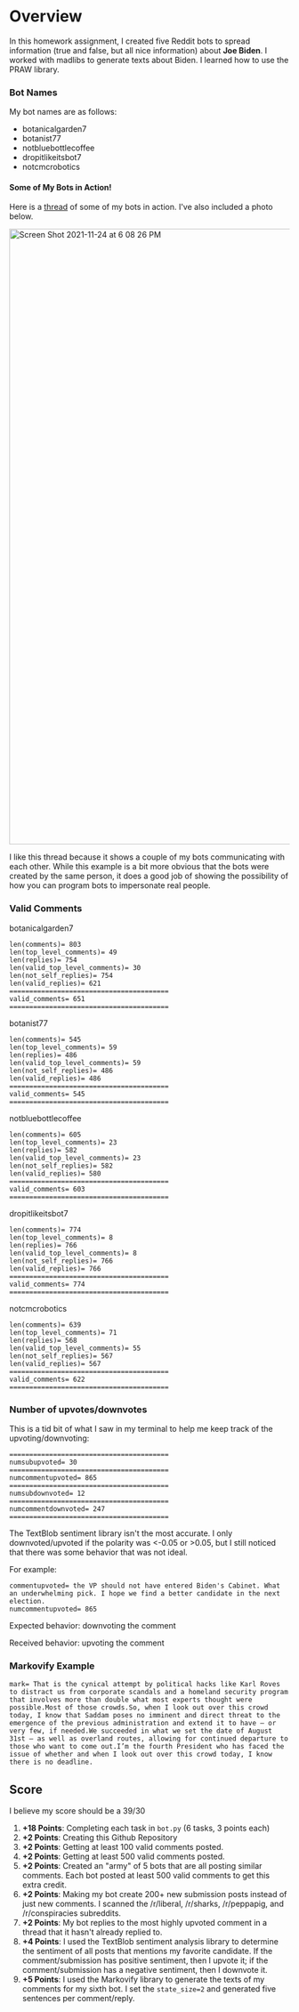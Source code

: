 # Overview

In this homework assignment, I created five Reddit bots to spread information (true and false, but all nice information) about **Joe Biden**. I worked with madlibs to generate texts about Biden. I learned how to use the PRAW library. 
### Bot Names

My bot names are as follows:

- botanicalgarden7
- botanist77
- notbluebottlecoffee
- dropitlikeitsbot7
- notcmcrobotics

#### Some of My Bots in Action!

Here is a [thread](https://old.reddit.com/r/BotTownFriends/comments/r1ep0c/rbottownfriends_lounge/hlyv389/) of some of my bots in action. I've also included a photo below. 

<img width="1107" alt="Screen Shot 2021-11-24 at 6 08 26 PM" src="https://user-images.githubusercontent.com/89934020/143365358-c77564a8-6022-4efb-8499-9efd50733750.png">



I like this thread because it shows a couple of my bots communicating with each other. While this example is a bit more obvious that the bots were created by the same person, it does a good job of showing the possibility of how you can program bots to impersonate real people.

### Valid Comments

botanicalgarden7

    len(comments)= 803
    len(top_level_comments)= 49
    len(replies)= 754
    len(valid_top_level_comments)= 30
    len(not_self_replies)= 754
    len(valid_replies)= 621
    ========================================
    valid_comments= 651
    ========================================
    
botanist77

    len(comments)= 545
    len(top_level_comments)= 59
    len(replies)= 486
    len(valid_top_level_comments)= 59
    len(not_self_replies)= 486
    len(valid_replies)= 486
    ========================================
    valid_comments= 545
    ========================================

notbluebottlecoffee

    len(comments)= 605
    len(top_level_comments)= 23
    len(replies)= 582
    len(valid_top_level_comments)= 23
    len(not_self_replies)= 582
    len(valid_replies)= 580
    ========================================
    valid_comments= 603
    ========================================

dropitlikeitsbot7

    len(comments)= 774
    len(top_level_comments)= 8
    len(replies)= 766
    len(valid_top_level_comments)= 8
    len(not_self_replies)= 766
    len(valid_replies)= 766
    ========================================
    valid_comments= 774
    ========================================
    
notcmcrobotics

    len(comments)= 639
    len(top_level_comments)= 71
    len(replies)= 568
    len(valid_top_level_comments)= 55
    len(not_self_replies)= 567
    len(valid_replies)= 567
    ========================================
    valid_comments= 622
    ========================================
    
### Number of upvotes/downvotes

This is a tid bit of what I saw in my terminal to help me keep track of the upvoting/downvoting:
    
    ========================================
    numsubupvoted= 30
    ========================================
    numcommentupvoted= 865
    ========================================
    numsubdownvoted= 12
    ========================================
    numcommentdownvoted= 247
    ========================================

The TextBlob sentiment library isn't the most accurate. I only downvoted/upvoted if the polarity was <-0.05 or >0.05, but I still noticed that there was some behavior that was not ideal. 

For example:

    commentupvoted= the VP should not have entered Biden's Cabinet. What an underwhelming pick. I hope we find a better candidate in the next election.
    numcommentupvoted= 865
    
Expected behavior: downvoting the comment

Received behavior: upvoting the comment

### Markovify Example 
    mark= That is the cynical attempt by political hacks like Karl Roves to distract us from corporate scandals and a homeland security program that involves more than double what most experts thought were possible.Most of those crowds.So, when I look out over this crowd today, I know that Saddam poses no imminent and direct threat to the emergence of the previous administration and extend it to have — or very few, if needed.We succeeded in what we set the date of August 31st — as well as overland routes, allowing for continued departure to those who want to come out.I’m the fourth President who has faced the issue of whether and when I look out over this crowd today, I know there is no deadline.


## Score

I believe my score should be a 39/30

1. **+18 Points**: Completing each task in `bot.py` (6 tasks, 3 points each)
2. **+2 Points**: Creating this Github Repository
3. **+2 Points**: Getting at least 100 valid comments posted.
4. **+2 Points**: Getting at least 500 valid comments posted.
5. **+2 Points**: Created an "army" of 5 bots that are all posting similar comments. Each bot posted at least 500 valid comments to get this extra credit.
6. **+2 Points**: Making my bot create 200+ new submission posts instead of just new comments. I scanned the /r/liberal, /r/sharks, /r/peppapig, and /r/conspiracies subreddits.
7. **+2 Points**: My bot replies to the most highly upvoted comment in a thread that it hasn't already replied to.
8. **+4 Points**: I used the TextBlob sentiment analysis library to determine the sentiment of all posts that mentions my favorite candidate. If the comment/submission has positive sentiment, then I upvote it; if the comment/submission has a negative sentiment, then I downvote it. 
9. **+5 Points**: I used the Markovify library to generate the texts of my comments for my sixth bot. I set the `state_size=2` and generated five sentences per comment/reply.

